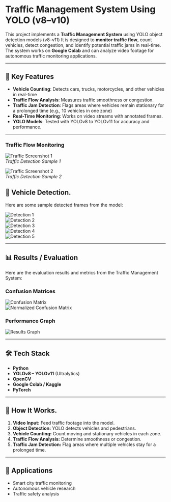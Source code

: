 # Traffic Management System Using YOLO (v8–v10)

This project implements a **Traffic Management System** using YOLO object detection models (v8–v11)
It is designed to **monitor traffic flow**, count vehicles, detect congestion, and identify potential traffic jams in real-time. 
The system works on **Google Colab** and can analyze video footage for autonomous traffic monitoring applications.

---

## 🔹 Key Features
- **Vehicle Counting**: Detects cars, trucks, motorcycles, and other vehicles in real-time 
- **Traffic Flow Analysis**: Measures traffic smoothness or congestion.  
- **Traffic Jam Detection**: Flags areas where vehicles remain stationary for a prolonged time (e.g., 10 vehicles in one zone)
- **Real-Time Monitoring**: Works on video streams with annotated frames.  
- **YOLO Models**: Tested with YOLOv8 to YOLOv11 for accuracy and performance.

---

### Traffic Flow Monitoring
![Traffic Screenshot 1](val_results/Screenshot%202025-08-15%20002708.jpg)  
*Traffic Detection Sample 1*

![Traffic Screenshot 2](val_results/Screenshot%202025-08-15%20002725.jpg)  
*Traffic Detection Sample 2*

## 🚗 Vehicle Detection.

Here are some sample detected frames from the model:

![Detection 1](val_results/1_mp4-0_jpg.rf.71f17d5bdbcac3f9939ae34558b63288.jpg)  
![Detection 2](val_results/2_mp4-22_jpg.rf.7e53e9a475efa9889dc0a74380255e9b.jpg)  
![Detection 3](val_results/3_mp4-2_jpg.rf.fb3ec30812baf2bbaca8718878601bde.jpg)  
![Detection 4](val_results/4_mp4-8_jpg.rf.1d199d41f6c3738763c192883ad1a5b4.jpg)  
![Detection 5](val_results/5_mp4-26_jpg.rf.61d8ef7774c6c33aa7015c91dc91aa34.jpg)

---

## 📊 Results / Evaluation

Here are the evaluation results and metrics from the Traffic Management System:

### Confusion Matrices
![Confusion Matrix](val_results/confusion_matrix%20(1).png)  
![Normalized Confusion Matrix](val_results/confusion_matrix_normalized.png)  

### Performance Graph
![Results Graph](val_results/results.png)

---

## 🛠 Tech Stack
- **Python**  
- **YOLOv8 – YOLOv11** (Ultralytics)  
- **OpenCV**  
- **Google Colab / Kaggle**  
- **PyTorch**

---

## 🚀 How It Works.
1. **Video Input:** Feed traffic footage into the model.  
2. **Object Detection:** YOLO detects vehicles and pedestrians.  
3. **Vehicle Counting:** Count moving and stationary vehicles in each zone.  
4. **Traffic Flow Analysis:** Determine smoothness or congestion.  
5. **Traffic Jam Detection:** Flag areas where multiple vehicles stay for a prolonged time.

---

## 📄 Applications
- Smart city traffic monitoring  
- Autonomous vehicle research  
- Traffic safety analysis

